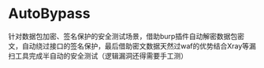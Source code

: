 # AutoBypass
针对数据包加密、签名保护的安全测试场景，借助burp插件自动解密数据包密文，自动绕过接口的签名保护，最后借助密文数据天然过waf的优势结合Xray等漏扫工具完成半自动的安全测试（逻辑漏洞还得需要手工测）
